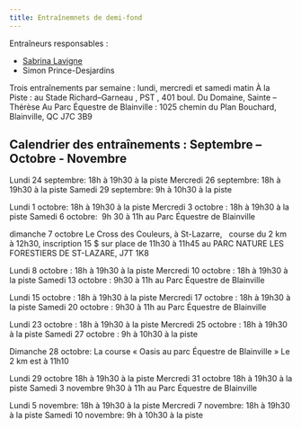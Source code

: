 ```yaml
---
title: Entraînemnets de demi-fond
---
```


Entraîneurs responsables :

- [Sabrina Lavigne](/club/entraineurs/sabrina-lavigne/)
- Simon Prince-Desjardins

Trois entraînements par semaine : lundi, mercredi et samedi matin
À la Piste : au Stade Richard–Garneau , PST , 401 boul. Du Domaine, Sainte –Thérèse 
Au Parc Équestre de Blainville : 1025 chemin du Plan Bouchard, Blainville, QC J7C 3B9 

## Calendrier des entraînements : Septembre – Octobre - Novembre

Lundi 24 septembre: 18h à 19h30 à la piste
Mercredi 26 septembre: 18h à 19h30 à la piste 
Samedi 29 septembre: 9h à 10h30 à la piste 

Lundi 1 octobre: 18h à 19h30 à la piste
Mercredi 3 octobre : 18h à 19h30 à la piste
Samedi 6 octobre:  9h 30 à 11h au Parc Équestre de Blainville 

dimanche 7 octobre Le Cross des Couleurs, à St-Lazarre, 
  course du 2 km à 12h30, inscription 15 $ sur place de 11h30 à 11h45
 au PARC NATURE LES FORESTIERS DE ST-LAZARE, J7T 1K8

Lundi 8 octobre : 18h à 19h30 à la piste 
Mercredi 10 octobre : 18h à 19h30 à la piste
Samedi 13 octobre : 9h30 à 11h au Parc Équestre de Blainville

Lundi 15 octobre : 18h à 19h30 à la piste
Mercredi 17 octobre : 18h à 19h30 à la piste
Samedi 20 octobre : 9h30 à 11h au Parc Équestre de Blainville

Lundi 23 octobre : 18h à 19h30 à la piste
Mercredi 25 octobre : 18h à 19h30 à la piste
Samedi 27 octobre : 9h à 10h30 à la piste 

Dimanche 28 octobre: La course « Oasis au parc Équestre de Blainville » Le 2 km est à 11h10 

Lundi 29 octobre 18h à 19h30 à la piste
Mercredi 31 octobre 18h à 19h30 à la piste
Samedi 3 novembre 9h30 à 11h au Parc Équestre de Blainville 

Lundi 5 novembre: 18h à 19h30 à la piste
Mercredi 7 novembre: 18h à 19h30 à la piste
Samedi 10 novembre: 9h à 10h30 à la piste 
